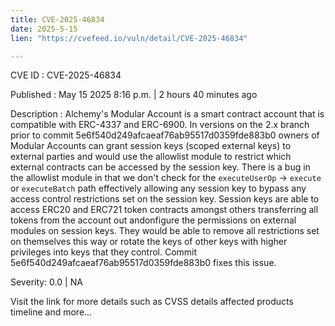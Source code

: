```yaml
---
title: CVE-2025-46834
date: 2025-5-15
lien: "https://cvefeed.io/vuln/detail/CVE-2025-46834"

---
```


CVE ID : CVE-2025-46834

Published :  May 15
2025
8:16 p.m. | 2 hours
40 minutes ago

Description : Alchemy's Modular Account is a smart contract account that is compatible with ERC-4337 and ERC-6900. In versions on the 2.x branch prior to commit 5e6f540d249afcaeaf76ab95517d0359fde883b0
owners of Modular Accounts can grant session keys (scoped external keys) to external parties and would use the allowlist module to restrict which external contracts can be accessed by the session key. There is a bug in the allowlist module in that we don't check for the `executeUserOp` -> `execute` or `executeBatch` path
effectively allowing any session key to bypass any access control restrictions set on the session key. Session keys are able to access ERC20 and ERC721 token contracts amongst others
transferring all tokens from the account out andonfigure the permissions on external modules on session keys. They would be able to remove all restrictions set on themselves this way
or rotate the keys of other keys with higher privileges into keys that they control. Commit 5e6f540d249afcaeaf76ab95517d0359fde883b0 fixes this issue.

Severity: 0.0 | NA

Visit the link for more details
such as CVSS details
affected products
timeline
and more...
